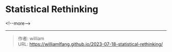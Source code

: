# Statistical Rethinking




&lt;!--more--&gt;



---

> 作者: william  
> URL: https://williamlfang.github.io/2023-07-18-statistical-rethinking/  

